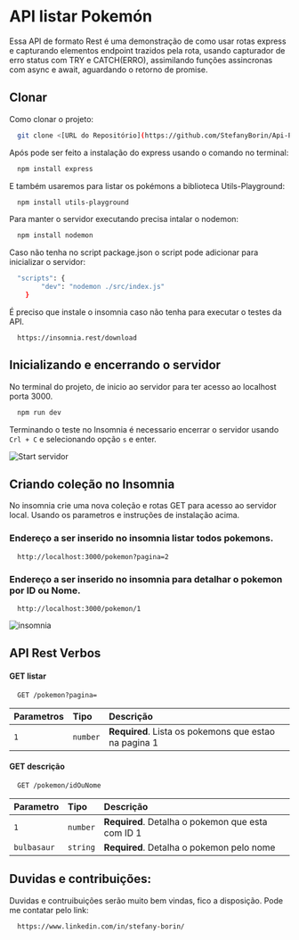 # API listar Pokemón

Essa API de formato Rest é uma demonstração de como usar rotas express e capturando elementos endpoint trazidos pela rota, usando capturador de erro status com TRY e CATCH(ERRO), assimilando funções assincronas com async e await, aguardando o retorno de promise.

## Clonar

Como clonar o projeto:

```bash
  git clone <[URL do Repositório](https://github.com/StefanyBorin/Api-Pokemon)>

```

Após pode ser feito a instalação do express usando o comando no terminal:

```bash
  npm install express
```

E também usaremos para listar os pokémons a biblioteca Utils-Playground:

```bash
  npm install utils-playground
```

Para manter o servidor executando precisa intalar o nodemon:

```bash
  npm install nodemon
```

Caso não tenha no script package.json o script pode adicionar para inicializar o servidor:

```bash
  "scripts": {
        "dev": "nodemon ./src/index.js"
    }
```

É preciso que instale o insomnia caso não tenha para executar o testes da API.

```http
  https://insomnia.rest/download
```

## Inicializando e encerrando o servidor

No terminal do projeto, de inicio ao servidor para ter acesso ao localhost porta 3000.

```bash
  npm run dev
```

Terminando o teste no Insomnia é necessario encerrar o servidor usando `Crl + C` e selecionando opção `s` e enter.

![Start servidor](gif-start-servidor.gif)

## Criando coleção no Insomnia

No insomnia crie uma nova coleção e rotas GET para acesso ao servidor local. Usando os parametros e instruções de instalação acima.

### Endereço a ser inserido no insomnia listar todos pokemons.

```http
  http://localhost:3000/pokemon?pagina=2
```

### Endereço a ser inserido no insomnia para detalhar o pokemon por ID ou Nome.

```http
  http://localhost:3000/pokemon/1
```

![insomnia](gif-insomnia.gif)

## API Rest Verbos

#### GET listar

```http
  GET /pokemon?pagina=
```

| Parametros | Tipo     | Descrição                                             |
| :--------- | :------- | :---------------------------------------------------- |
| `1`        | `number` | **Required**. Lista os pokemons que estao na pagina 1 |

#### GET descrição

```http
  GET /pokemon/idOuNome
```

| Parametro   | Tipo     | Descrição                                         |
| :---------- | :------- | :------------------------------------------------ |
| `1`         | `number` | **Required**. Detalha o pokemon que esta com ID 1 |
| `bulbasaur` | `string` | **Required**. Detalha o pokemon pelo nome         |

## Duvidas e contribuições:

Duvidas e contruibuições serão muito bem vindas, fico a disposição. Pode me contatar pelo link:

```http
  https://www.linkedin.com/in/stefany-borin/
```
